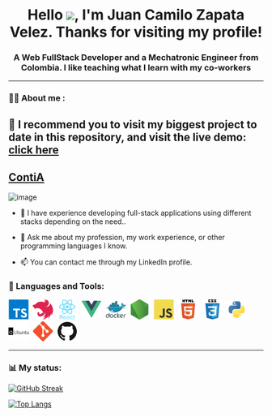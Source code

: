 <div id="header" align="center">
        <h1 align="center">Hello <img src="https://media.giphy.com/media/pbOVplMQUrJw5gEHOk/giphy.gif" width="40"/>, I'm Juan Camilo Zapata Velez. Thanks for visiting my profile!</h1>
        <h3 align="center">A Web FullStack Developer and a Mechatronic Engineer from Colombia. I like teaching what I learn with my co-workers</h3>
</div>

---

### 🧑‍💻 About me : 
## 🚀 <strong>I recommend you to visit my biggest project to date in this repository, and visit the live demo: </strong>[click here](https://www.contia.io/)

## <strong>[ContiA](https://www.contia.io/)</strong>

<img width="600" alt="image" src="https://github.com/user-attachments/assets/07aaa11c-79e7-4c90-8ad6-2f876d52b510" tittle="Picture">


- 🧙 I have experience developing full-stack applications using different stacks depending on the need..

- 💬 Ask me about my profession, my work experience, or other programming languages I know.

- 📫 You can contact me through my LinkedIn profile.

<div align="left">
    <h3>🔨 Languages and Tools:</h3>
    <div>
        <img src="https://github.com/devicons/devicon/blob/master/icons/typescript/typescript-original.svg" title="TypeScript" alt="TS" width="40" height="40"/>&nbsp;
        <img src="https://github.com/devicons/devicon/blob/master/icons/nestjs/nestjs-original.svg" title="NestJs" alt="Nest" width="40" height="40"/>&nbsp;
        <img src="https://github.com/devicons/devicon/blob/master/icons/react/react-original-wordmark.svg" title="React" alt="React" width="40" height="40"/>&nbsp;
        <img src="https://github.com/devicons/devicon/blob/master/icons/vuejs/vuejs-original.svg" title="VueJs" alt="vueJs" width="40" height="40"/>&nbsp;
        <img src="https://github.com/devicons/devicon/blob/master/icons/docker/docker-original-wordmark.svg" title="Docker" alt="Docker" width="40" height="40"/>&nbsp;
        <img src="https://github.com/devicons/devicon/blob/master/icons/nodejs/nodejs-original.svg" title="NodeJs" alt="nodejs" width="40" height="40"/>&nbsp;
        <img src="https://github.com/devicons/devicon/blob/master/icons/javascript/javascript-original.svg" title="JavaScript" alt="JS" width="40" height="40"/>&nbsp;
        <img src="https://github.com/devicons/devicon/blob/master/icons/html5/html5-original-wordmark.svg" title="HTML5" alt="JS" width="40" height="40"/>&nbsp;
        <img src="https://github.com/devicons/devicon/blob/master/icons/css3/css3-original-wordmark.svg" title="CSS" alt="JS" width="40" height="40"/>&nbsp;
        <img src="https://github.com/devicons/devicon/blob/master/icons/python/python-original.svg" title="Python" alt="python" width="40" height="40"/>&nbsp;
        <img src="https://github.com/devicons/devicon/blob/master/icons/ubuntu/ubuntu-plain-wordmark.svg" title="Ubuntu" alt="Ubuntu" width="40" height="40"/>&nbsp;
        <img src="https://github.com/devicons/devicon/blob/master/icons/git/git-original.svg" title="Git" alt="git" width="40" height="40"/>&nbsp;
        <img src="https://github.com/devicons/devicon/blob/master/icons/github/github-original.svg" title="GitHub" alt="github" width="40" height="40"/>&nbsp;
    </div>
</div>

---

### 📊 My status: 

[![GitHub Streak](http://github-readme-streak-stats.herokuapp.com?user=camilozv21&theme=radical&hide_border=true)](https://git.io/streak-stats)

[![Top Langs](https://github-readme-stats.vercel.app/api/top-langs/?username=camilozv21&hide_progress=true)](https://github.com/anuraghazra/github-readme-stats)

